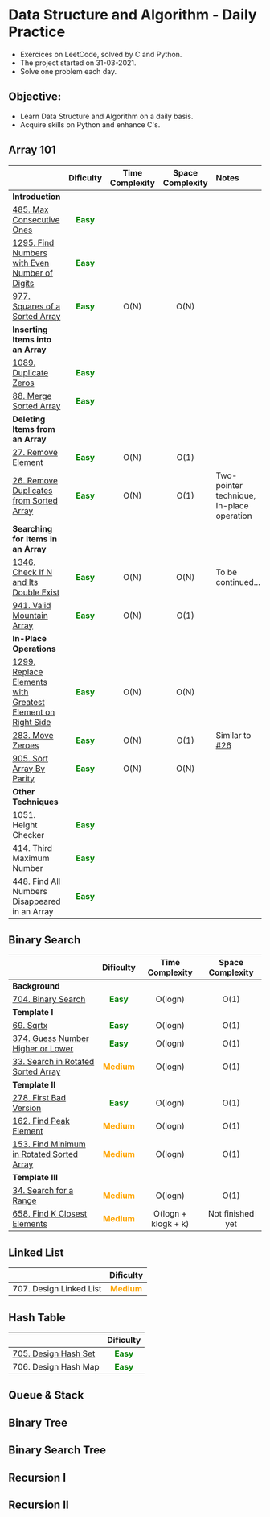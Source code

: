 # Data Structure and Algorithm - Daily Practice
- Exercices on LeetCode, solved by C and Python.
- The project started on 31-03-2021.
- Solve one problem each day.
## Objective:
- Learn Data Structure and Algorithm on a daily basis.
- Acquire skills on Python and enhance C's.
## Array 101
||Dificulty|Time Complexity|Space Complexity|Notes|
|:-|:-:|:-:|:-:|:-|
|**Introduction**|
|[485.  Max Consecutive Ones](https://github.com/thi-nguy/Data-structure-Algorithm-Daily-Practice/tree/main/Array/485_Max_Consecutive_Ones)|**<span style="color:green">Easy</span>**|
|[1295. Find Numbers with Even Number of Digits](https://github.com/thi-nguy/Data-structure-Algorithm-Daily-Practice/tree/main/Array/1295_Find_number_with_even_number_of_digits)|**<span style="color:green">Easy</span>**|
|[977.  Squares of a Sorted Array](https://github.com/thi-nguy/Data-structure-Algorithm-Daily-Practice/tree/main/Array/977_squares_of_a_sorted_array)|**<span style="color:green">Easy</span>**|O(N)|O(N)|
|**Inserting Items into an Array**|
|[1089. Duplicate Zeros](https://github.com/thi-nguy/Data-structure-Algorithm-Daily-Practice/tree/main/Array/1089_Duplicate_Zeros)|**<span style="color:green">Easy</span>**|
|[88. Merge Sorted Array](https://github.com/thi-nguy/Data-structure-Algorithm-Daily-Practice/tree/main/Array/88_Merge_sorted_array)|**<span style="color:green">Easy</span>**|
|**Deleting Items from an Array**|
|[27. Remove Element](https://github.com/thi-nguy/Data-structure-Algorithm-Daily-Practice/tree/main/Array/27_Remove_element)|**<span style="color:green">Easy</span>**|O(N)|O(1)|
|[26. Remove Duplicates from Sorted Array](https://github.com/thi-nguy/Data-structure-Algorithm-Daily-Practice/tree/main/Array/26_Remove_Duplicates_from_Sorted_Array)|**<span style="color:green">Easy</span>**|O(N)|O(1)|Two-pointer technique, In-place operation|
|**Searching for Items in an Array**|  
|[1346. Check If N and Its Double Exist](https://github.com/thi-nguy/Data-structure-Algorithm-Daily-Practice/tree/main/Array/1346_Check_If_N_and_Its_Double_Exist)|**<span style="color:green">Easy</span>**|O(N)|O(N)|To be continued...|
|[941. Valid Mountain Array](https://github.com/thi-nguy/Data-structure-Algorithm-Daily-Practice/tree/main/Array/941_Valid_Mountain_Array)|**<span style="color:green">Easy</span>**|O(N)|O(1)||  
|**In-Place Operations**|
|[1299. Replace Elements with Greatest Element on Right Side](https://github.com/thi-nguy/Data-structure-Algorithm-Daily-Practice/tree/main/Array/1299_Replace_Elements_with_Greatest_Element_on_Right_Side)|**<span style="color:green">Easy</span>**|O(N)|O(N)|
|[283. Move Zeroes]()|**<span style="color:green">Easy</span>**|O(N)|O(1)|Similar to [#26](https://github.com/thi-nguy/Data-structure-Algorithm-Daily-Practice/tree/main/Array/26_Remove_Duplicates_from_Sorted_Array)|
|[905. Sort Array By Parity](https://github.com/thi-nguy/Data-structure-Algorithm-Daily-Practice/tree/main/Array/905_Sort_Array_by_Parity)|**<span style="color:green">Easy</span>**|O(N)|O(N)|
|**Other Techniques**|
|1051. Height Checker|**<span style="color:green">Easy</span>**|
|414. Third Maximum Number|**<span style="color:green">Easy</span>**|
|448. Find All Numbers Disappeared in an Array|**<span style="color:green">Easy</span>**|
  
## Binary Search
||Dificulty|Time Complexity|Space Complexity|
|:-|:-:|:-:|:-:|
|**Background**|
|[704. Binary Search](https://github.com/thi-nguy/Data-structure-Algorithm-Daily-Practice/tree/main/Binary_Search/704_Binary_Search)|**<span style="color:green">Easy</span>**|O(logn)|O(1)|
|**Template I**|
|[69. Sqrtx](https://github.com/thi-nguy/Data-structure-Algorithm-Daily-Practice/tree/main/Binary_Search/69_Sqrtx)|**<span style="color:green">Easy</span>**|O(logn)|O(1)|
|[374. Guess Number Higher or Lower](https://github.com/thi-nguy/Data-structure-Algorithm-Daily-Practice/tree/main/Binary_Search/374_Guess_Number_Higher_or_Lower)|**<span style="color:green">Easy</span>**|O(logn)|O(1)|
|[33. Search in Rotated Sorted Array](https://github.com/thi-nguy/Data-structure-Algorithm-Daily-Practice/tree/main/Binary_Search/33_Search_in_Rotated_Sorted_Array)|**<span style="color:orange">Medium</span>**|O(logn)|O(1)|
|**Template II**|
|[278. First Bad Version](https://github.com/thi-nguy/Data-structure-Algorithm-Daily-Practice/tree/main/Binary_Search/278_First_Bad_Version)|**<span style="color:green">Easy</span>**|O(logn)|O(1)|
|[162. Find Peak Element](https://github.com/thi-nguy/Data-structure-Algorithm-Daily-Practice/tree/main/Binary_Search/162_Find_Peak_Element)|**<span style="color:orange">Medium</span>**|O(logn)|O(1)|
|[153. Find Minimum in Rotated Sorted Array](https://github.com/thi-nguy/Data-structure-Algorithm-Daily-Practice/tree/main/Binary_Search/153_Find_min_Rotated_Sorted_Array)|**<span style="color:orange">Medium</span>**|O(logn)|O(1)|
|**Template III**|
|[34. Search for a Range](https://github.com/thi-nguy/Data-structure-Algorithm-Daily-Practice/tree/main/Binary_Search/34_Search_for_a_range)|**<span style="color:orange">Medium</span>**|O(logn)|O(1)|
|[658. Find K Closest Elements](https://github.com/thi-nguy/Data-structure-Algorithm-Daily-Practice/tree/main/Binary_Search/658_Find_K_Closest_Elements)|**<span style="color:orange">Medium</span>**|O(logn + klogk + k)|Not finished yet|  

## Linked List
||Dificulty|
|:-|:-:|
|707. Design Linked List|**<span style="color:orange">Medium</span>**|

## Hash Table
||Dificulty|
|:-|:-:|
|[705. Design Hash Set](https://github.com/thi-nguy/Data-structure-Algorithm-Daily-Practice/tree/main/Hash_Table/705_Design_Hash_Set)|**<span style="color:green">Easy</span>**|
|706. Design Hash Map|**<span style="color:green">Easy</span>**|




## Queue & Stack
## Binary Tree
## Binary Search Tree
## Recursion I
## Recursion II